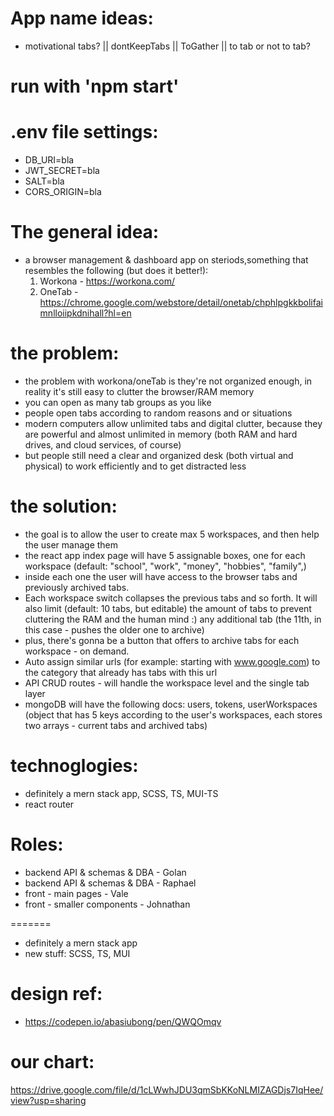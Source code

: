 # App name ideas:
- motivational tabs? || dontKeepTabs || ToGather || to tab or not to tab?


# run with 'npm start'

# .env file settings:
- DB_URI=bla
- JWT_SECRET=bla
- SALT=bla
- CORS_ORIGIN=bla

# The general idea:
- a browser management & dashboard app on steriods,something that resembles the following (but does it better!):
    1. Workona - https://workona.com/ 
    2. OneTab - https://chrome.google.com/webstore/detail/onetab/chphlpgkkbolifaimnlloiipkdnihall?hl=en

# the problem:
- the problem with workona/oneTab is they're not organized enough, in reality it's still easy to clutter the browser/RAM memory
- you can open as many tab groups as you like
- people open tabs according to random reasons and or situations
- modern computers allow unlimited tabs and digital clutter, because they are powerful and almost unlimited in memory (both RAM and hard drives, and cloud services, of course)
- but people still need a clear and organized desk (both virtual and physical) to work efficiently and to get distracted less

# the solution:
- the goal is to allow the user to create max 5 workspaces, and then help the user manage them
- the react app index page will have 5 assignable boxes, one for each workspace (default: "school", "work", "money", "hobbies", "family",)
- inside each one the user will have access to the browser tabs and previously archived tabs. 
- Each workspace switch collapses the previous tabs and so forth. It will also limit (default: 10 tabs, but editable) the amount of tabs to prevent cluttering the RAM and the human mind :) any additional tab (the 11th, in this case - pushes the older one to archive)
- plus, there's gonna be a button that offers to archive tabs for each workspace - on demand.
- Auto assign similar urls (for example: starting with www.google.com) to the category that already has tabs with this url
- API CRUD routes - will handle the workspace level and the single tab layer
- mongoDB will have the following docs: users, tokens, userWorkspaces (object that has 5 keys according to the user's workspaces, each stores two arrays - current tabs and archived tabs)

# technoglogies:

- definitely a mern stack app, SCSS, TS, MUI-TS
- react router


# Roles:
- backend API & schemas & DBA - Golan
- backend API & schemas & DBA - Raphael
- front - main pages - Vale
- front - smaller components - Johnathan



=======
- definitely a mern stack app
- new stuff: SCSS, TS, MUI

# design ref:
- https://codepen.io/abasiubong/pen/QWQOmqv

# our chart:
https://drive.google.com/file/d/1cLWwhJDU3qmSbKKoNLMIZAGDjs7IqHee/view?usp=sharing